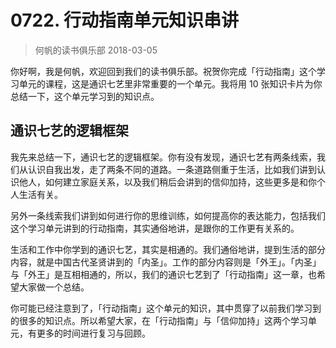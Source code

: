 # 0722. 行动指南单元知识串讲
> 何帆的读书俱乐部
2018-03-05

你好啊，我是何帆，欢迎回到我们的读书俱乐部。祝贺你完成「行动指南」这个学习单元的课程，这是通识七艺里非常重要的一个单元。我将用 10 张知识卡片为你总结一下，这个单元学习到的知识点。

## 通识七艺的逻辑框架
我先来总结一下，通识七艺的逻辑框架。你有没有发现，通识七艺有两条线索，我们从认识自我出发，走了两条不同的道路。一条道路侧重于生活，比如我们讲到认识他人，如何建立家庭关系，以及我们稍后会讲到的信仰加持，这些更多是和你个人生活有关。

另外一条线索我们讲到如何进行你的思维训练，如何提高你的表达能力，包括我们这个学习单元讲到的行动指南，其实通俗地讲，是跟你的工作更有关系的。

生活和工作中你学到的通识七艺，其实是相通的。我们通俗地讲，提到生活的部分内容，就是中国古代圣贤讲到的「内圣」。工作的部分内容则是「外王」。「内圣」与「外王」是互相相通的，所以，我们的通识七艺到了「行动指南」这一章，也希望大家做一个总结。

你可能已经注意到了，「行动指南」这个单元的知识，其中贯穿了以前我们学习到的很多的知识点。所以希望大家，在「行动指南」与「信仰加持」这两个学习单元，有更多的时间进行复习与回顾。





